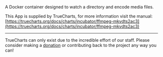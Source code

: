 A Docker container designed to watch a directory and encode media files.

This App is supplied by TrueCharts, for more information visit the manual: [https://truecharts.org/docs/charts/incubator/ffmpeg-mkvdts2ac3](https://truecharts.org/docs/charts/incubator/ffmpeg-mkvdts2ac3)

---

TrueCharts can only exist due to the incredible effort of our staff.
Please consider making a [donation](https://truecharts.org/docs/about/sponsor) or contributing back to the project any way you can!
